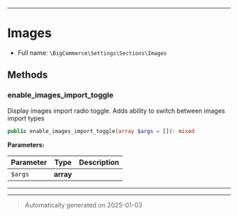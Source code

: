 ***

# Images





* Full name: `\BigCommerce\Settings\Sections\Images`




## Methods


### enable_images_import_toggle

Display images import radio toggle. Adds ability to switch between images import types

```php
public enable_images_import_toggle(array $args = []): mixed
```








**Parameters:**

| Parameter | Type | Description |
|-----------|------|-------------|
| `$args` | **array** |  |





***

***
> Automatically generated on 2025-01-03

